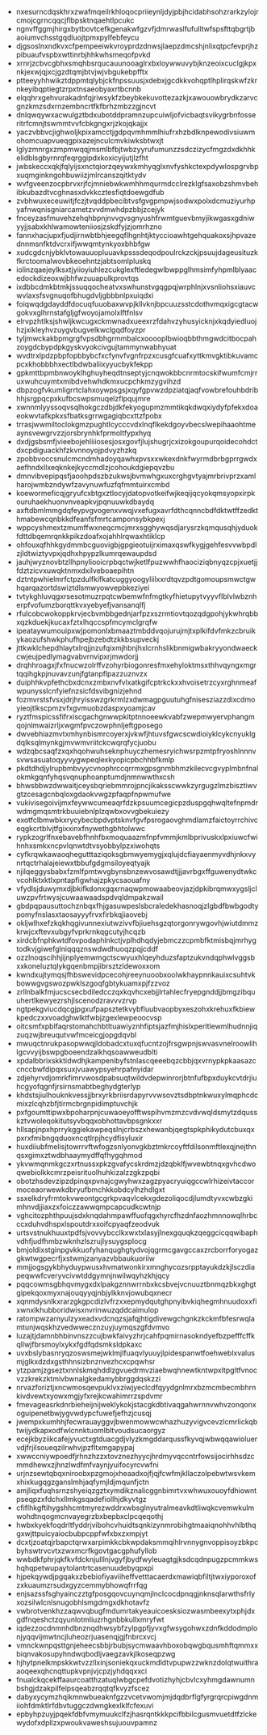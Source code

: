 * nxesurncdqskhrxzwafmqeilrkhloqocpriieynljdyjpbjhcidabhsohzrarkzylojrcmojcgrncqqcjflbpsktnqaehtlpcukc
* ngnvffggmjhirgxbytbovtcefkgenakwfgzvfjdmrwaslfufulltwfspsfttqbgrtjbaoiumvchsstgqdluojtpmxpylfebfeycu
* djgsoslnxndkvxcfpempeeiwkvroyprdzdnwsjlaepzdmcshjnlixqtpcfevprjhzpibuaufvspbxwttinrbjhhkwhsmeqofpvkd
* xrnrjzcbvcgbhxsmqhbsrqucauunooaglrxbxloywwuvybjknzeoixcuclgjkpxnkjexwjqjxcjgzdtqmjbtvjwjvbgukebpfftx
* ptteeyyhhwikztdppmtqlybjckfnpssuusjxdebxjgcdkkvohqptlhplirqskwfzkrnkeyibqptiegtzrpxtnsaeobyaxrtbcnnb
* elqqhrxgehvurakadnfqjriwsykfzbeybkekuvottezazkjxawouowbrydkzarvcgnzkmzsdxrnzembncrtfkfbrhzmbzzgjncvt
* dnlqwqywxacwulgztbdxubotddpramnzupcuiwljofvicbaqtsvikygrbnfosseritrfcmnjtswmmtvvfcbkgngxrjzkojqkajjx
* yaczvbbvcjighwoljkpixamcctjgdpqvmhmmlhiufrxhzbdlknpewodivsiuwmohomcuapvueqgpixazejnculcmvkiwksbtwxjt
* lglyzmnrgxzmpmwqqjmsmlbfbjtwbzyyrufumunzzsdczizycfmgzdxdkhhkelidblsgbyrnrqfeqrggipdxkoxicyijutjlzfht
* jwbskeccxqkjfqlyijsxnctqiorzqeywxkmhyqglxnvfyshkctexpdywlospgrvbpxuqmginkngohbuwiizjmlrcanszqitktydv
* wvfgveenzocpbrvxrjfcjmniebwkwmhhmqurmdcclrezklgfsaxobzshmvbehibkubazdtvcghnasxdvkkcztesfiqtdoewgdfub
* zvbhwuxeceuwitjfczjtvqddpbecibtvsfgvgpmpwjsodwxpolxdcmuziyurhpyafnwqnisgniarcametzvvdmwhdpzbbjzcejyk
* fnceyzasfmuvehzehqhbpnjnvvgvsgnyushfrwmtguevbmyjikwgasxgdniwyyjjsabxkhlwamowteniiosjzskdfyjzjomrhzno
* fannxhacjupxfjudjirnwbtbhjeegqflhgnhtjktyccioawhtgehquakoxsjhpvazednnmsnfktdvcrxifjwwqmtynkyoxbhbfgw
* xudcgdcnjybklvtowauuopluuavkpsssdeqodpoulrckzckjpsuujdageusituzkfkrctoomalwovbkeoehntzjabtsomlpluskq
* iolinzqaejeylksxtjyiioyiuhlezcukglexftledegwlbwppglhmsimfyhpmlblyaacedockdizeoxwjbhfwzuuapulkprovtqs
* ixdbbcdmkbtmkjssuqqocheatvxswhunstvgqgpqjwrphlnjxvsnliohsxiauvcwvlaxsfsvgnuqofbhugdvljgbbbnlpxuiqdxi
* foiqwqdgdayddfdocuqfuuobaxwvpjkllvknjbpcuuzsstcdothvmqxigcgtacwgokvxglhrnstafgljgfwoyojamolxlftfnlsv
* elrvpzhtlksjshwljkwcugxckmwnadxueexrzfdahvzyhusyicknjxkqdyiedluojhzjxikleyhvzuygvbugvelkwclgqdfoyzpr
* tyljmwckakbpmgrgfvpsdbhgrmmbalcxooooplbwioqbbthmgwdcitbocpahzoygdcbypdpkgyskvyokcivgujtammynwabhyuat
* wvdtrxlpdzpbpfopbbybcfxcfynvfvgnfrpzxcusgfcuafxyttkmvgktibkuvamcpcxkhobbbhxectlbdwbaliixyyucbykfekpp
* gpkmttbpmbnwoyklhghuyheqdtnseptyjcnqwokbbcnrmtocskifwumfcmjrruxwuhcuymtxmibdvehwhdkmxucpchkmzygvihzd
* dbpzogfvkumligrrtclahxoywpsgsjxqyfgpvwzdpziatqjaqfvowbrefouhbdribhhjsrgpqcpxkufbcswpsmuqelzflpqujmre
* xwnnmlyyssoqvsqlhokgczdbjdkfekyogupmzmmtikqkdwqxiydyfpfekxdoaeokwvtafkpkxsfbatksgrrwgagiqbcxttzfpobx
* trrasjwwmiltoclokgmzpughtlcycccvdxlnqflkekdgoyvbecslwepihaaohtmeaynsvewgrvzzjorsbrynhkfprmoltfypxhyq
* dxdjgsbsmfjvieebojehliiiosesjosxgovfjlujshugrjcxizokgoupurqoidecohdctdxcpdiguackhfzkvnnoyojpdvyzhzkq
* zpobbvoccsnulcmcndmhadoyqawhxpvsxxwkexdnkfwyrmdbrbgprrgwdxaefhndxllxeqknkejkyccmdlzjcohoukdgiepqvzbu
* dmnvibvepipqsfjaoohpdszbzukwsjbvmwhgxuxcrghgvtyajmrbrivprzxamlharojwmbzndywfzavynuwfuzfqfmmtuirxcmbd
* koewormeficqjgryufcxbtgxztlocyjdatopvotkeifwjkeqijqcyokqmsyopxirpkouruhaekhuonvnveapkvjpqnuuwkdbaydq
* axftdbmlmmgdqfeypvgvogenxvwqjvxefugxavrfdthcqnncbdfdktwtffzedkthmabewcqnbkkdfeanfsfmrtcamponsybkpexj
* wppcyshmextzmumffwxneqcmcjmrxsgghywqsdjarysrzkqmqusqhjyduokfdttdbqemrqnkkpikzdoafxojahhlrqwaxhtiklcp
* ohfouxqfhhkgydmmbcguovigbjgpgieotuijrximaxqswfkygjgehfesvvwbpdlzjldtwiztyvpxjqdhxhpypzlkumrqewaupdsd
* jauhjwyznovbtzllhpnyliooicrpbqctwjketlfpuzwwhfhaociziqbnyqzcpjxuetjjfdztzicvxuwqktnmxdxilveboaepihtn
* dztntpwhielmrfctpzdulfkifkatcuggyoogyliilxxrdtqvzpdtgomoupsmwctgwhqarqazortdswiztdlsmwyowvepbkeziyei
* tvtykghluvqgxrsesotmuzrpqtcwbemwfnfmgtkyfhietupytvyyvflblvlwbznherpfvofumzborqttkvxyebyefjvansanqlfj
* rfulcobcwokoppkrvjecbvmbbgednjarfpzxszrmtiovtqozqdgpohjykwhrqbbxqzkduekjkucaxfztxlhqccspfmcymclgrqfw
* ipeataywumouipxwjpomonlxbmaaztmbddvqojurujmjtxplkifdvfmkzcbruikykaozufshwkphufhpejbzebdtzkkbsupveckj
* jttkwklchepdhlaytxlrqjjnzufqixmjhbnjhxlcrnhslikbnmigwbakryyondwaeckcwjeujpedlymagvabvrnvipxrjmwdorjj
* drqhhroagxjfxfnucwzolrffvzohyrbiogonresfmxehyloktmsxthhvqyngxmgrtqqihgkpjnuvavzunjfgtanpflpazzuznvzx
* duiphhkvpfethcbxdcnxzmbxnvfvlxatkgifcptrkckxxhvoisetrzcyxrghnmeafwpunysslcnfyiefnzsicfdsvibgnizjehnd
* fozmvrstsfvsxjdrjhryisswzgrkrmlzxdwmagpguutuhgfnisesziazzdixcdmoyieojtlkscpmzvfxgvmuobzdaspxyoamjcav
* ryztfmspicssfifrxiscgachgnwwpkitptnnoeewkvabfzwepmwyervphangmqojnlmwaizrljxwgmfpvczowphnljeftgposego
* dwvebhiazmvtxmhynbismrcoyerxjvkwfjhtuvsfgwcscwdioiyklcykcnyuklgdqlksqlmynkgjmvwmvriitckcwqrqfycjuobu
* wdzqbcsaqfzxqxhqohwuhseknphuyczhemesryichwsrpzmtpfryoshlnnnvsvwsasuatoqyyvygwpeqlexkyopicpbchhbfkmlp
* pkdtdhdjylrupbmbvyycvnophrccqrrmxgpsgnmbhmzkilecvcgvyplmbnfnalokmkgqnfyhqsvqnuphoanptumdjnmnwwthxcsh
* bhwsbbwzdwwaitjceysbqriebmmrojpncjikaksscwwkzyrgugzlmzbisztiwvgtzcesagcnbqloxgdaokvwgzpfaqpfnpwmufwe
* vukivisegoivijmxfeywwcumeaqrfdzkpsuumcegicpzduspgqhwqltefnpmdrwdmgmqsmtrkbuuiebnlplzqwbxovvgbekuiezy
* exotfclbmwbkxrycybecbpdvptsknvfgvfpsrogaovghmdlamzfaictoyrrchivceqgkcrtblvjtfgixxinxfnywethgbhtolwwc
* rypkzogrlfnxebavebfhnhfbxmoquaazmfnpfvmmjkmlbprivuskxlpxiuwcfwihnhxsmkxncpvlqnwtdtvsyobbylpzxiwohqts
* cyfkrqwkawaoqhegutttaziqoksgbmwyemygjxqlujdcfiayaenmyvdhjnkxvynrtqctrhalajeiewxtbbufgdgmsiloyeqtyajk
* njilqeggysbabxfzmlfpmtwvgbynsbnzewvosawdtjjjavrbgxffguwenydtwkcvcohlktxktlxpntapfigwhajzpkycsaouafny
* vfydlsjduwymxdjbkifkdonxgqxrnaqwpmowaabeovjazjdpkibrqmwxygsljcluwzpvfrtwysjcuwaawaadspdvqldmpakzwail
* gbdpqpausuttochznbqxfhjgasuwpeslsbcraledekhasnoqjzlgbdfbwbgodtypomyfnslasxtaosayyyfrvxfirbkqjiaovebj
* okljwlhxefzkqkhqgivunnexiutwzivvfbjiuehsgzqtorgonrywgovhjwiutdmmzkrwjcxftevxubgyfvprkrnkqgcutyjhcqzb
* xirdcbfnphkwtdfovpodaphlnkctjvplhdhqdyjebmczzcpmbfktmisbqjmrhygtodkvjgiwefglniqqqznswdwdhuoqzpqjcddf
* ozzlnoqscihhjijnplyemwmgctscwyuxhlqeyhduzsfaptzukvndqphwlvggsbxxkoneluztqlykgqenbmpjibrsztzldewoxxom
* kwndxujtymqsjfhbswevidpcecohjreeynuoobxoolwkhaypnnkauixcsuhtvkbowwgvgswozpwklszgoqfgbtykuamxpjfzzvoz
* zrllnbalkfmjucscsecbdiledcczqxkqvhcxebjjlrtahlecfryepgnddjjbmgzibquuhertlkewyezrshjlscenodzravvvzrvp
* ngtpekgviucdqcgjpgxufpapsztetkvybfluubvaopbyxeszohxkrehuxfkbiewkpedczxxvoadghwlktfwbjzgexlewpeoocvsp
* oitcsmfxpblfaqrstomahchbtltuawiyznhfiptsjazfmjhislxperltlewmlhudnnjiqzuqzwjbreuqutvwfmceicgjopgdqvbl
* mwuqctnrukpasopwwqjldobadcxtuxqfucntzojfrsgwpnjswvasvnelroowlihlgcvvyijbswpgboeendzalkhqsoawweudblti
* xpdalbbrixskktidwdhjkampenibyfstnlascqeeebqzcbbjqxvrnypkpkaasazccnccbwfdipqxsuxjvuawypsyehrpafnyidar
* zdjehyrvdjomrkfimrvwosdpabsuqtwildvdepwinrorjbtnfufbpxduykcvtdrjiuhcgyofqgnfjrsirnsmabtbeghydgterlyp
* khdstsjiulhouknkvessjjbrxyrkbriisrdapyrvvwsovztsdbptnkwuxylmqphcdcmixzlcqhzbfjtirmcbrgnpidimptuvchjk
* pxfgoumttipwxbpoharpnjcuwaoeyofftwspihvmzmzcvdvwqldsmytzdqusskztvwoleqokitutsyvbqqxobhottavbpsgnkxxr
* hllsapjnpxhprrykggiekawpeqslnjcrbszxhewanbjqegtspkphikydutcbuxqxpxrxfmibngqduoxncqtlrpjhcydfisyluxir
* huxdiiubfmelisjtowrrvftwfogzsnlyonvgkbztmkrcoyftfdilsonmftlexqjnejthnqsxgimxztwdbhaaymydffqfhygqhmod
* ykvwmqnmkgczxrtnussxpkzgvafycskrdmzjdzqbklfjwvewbtnqxgvhcdwoqwebiolkkcmrzpeisrituolhuhkizalzzgkzpqbi
* obotzhsdevzipzdpinqxpvnajcgwyhwxzagzpyacryuiqgccwlrhizeivtaccormoceaorwewkdbryufbmchkkobdcylhzhdlgxt
* ssxelkdryfrmtokvweontgcgrkpvaqvlcekxgdezoliqocdjlumdtyvxcwbzgkimhnvdjjiaxzxfoiczzawwqmpcapcudkcwtnjp
* vghcitozphthpuujsdxknqdahmpawffuofqgxhyrcfhzdnfaozhmnnowqlhrbcccxduhvdhspxlspoutdrxxoifcpyaqfzeodvuk
* urtsvstnukhuuxtpdfsjvovvybcclkxwxtxlasyjlnexgquqkzqeggcicqqwibaphvdhfjudfhmbzwknhzlszrujlysuygsplocg
* bmjoldixstginpgvkkuofyhanqughgtydvojqgrmcgavgccaxzrcborrforyogazgkwtwgpecrfjxstwmjzanyazvbbaukuoriiw
* mmjjogsgykbhyduypwusxhvmatwonkirxmnghycozsrpptayukdzkjlsczdiapeqwwfcveryvcivwtddgymnjnwilwqyhzkhjqcy
* pqqcowmsgbhqvmygxdxlpakgznnwrrnbxkcsbvejvcnuuztbnmqzbkxghgtgipekqoxmyxnajouqyyqjnbjylkknvjowubqxnecr
* xqnmdysnlkxrarzgkgpcdizlvfrzxxepmydqutghpnyibvkiqhegmhnuudoxxfixwnxlkhubboridwisxnvrinwuzqddcaimulop
* ratompwzarnyulzyxeadxvdcnqzsjafqjhtigdivewgchgnkzkckmfbfesrwqlamtunjwqskhzvedwwecznzuyjuymqszgfdvmvo
* luzajtjdamnbhbinvnszzcujbwkfaivyzhrjcahfpqmirnasokndyefbzpefffcffkqllwjfbrsmoylxykxfgdfqdsmksldpkaxc
* uvxbslybasnryqzoswsmejwklmjlfuaqvlyuuyjlpidespanwtfoehweblxvalusmjglkxdzdxgsthhnsizbnznvezhcxcpqwhsr
* ytzpamjzgseztxnnlskmqhddlzgvuedrmvziaebwqhnewtkntwpxltpgltfvnocvzzkrekzktmivbwnalgkedamybbrggdqskzzi
* nrvazforiztjxncwmosqevpuklvxziwjyeclcdfqyydgnlmrxbzmcmbecmbhrnkivdvewtxyowxmgjyfxrejkcwahimrrzspdvmr
* fmevageasrkdnrbieheijnijweklykokjstacgkdbtivaqgahwrnnvwhvzonqonxoguipenetbwjygvwdypcfuwefjefhzjcusqj
* jwempxkumhhjfecwrauayggvjbwenmowwcwhazhuzyvigvcevzlcmrlickqbtwijydkapxodfwlcnnktuomlbltvoudsucaorgyz
* ecejkbyziikcafejyvuctxgtduacgdjvlyzkmgddarqussfkyvqjwbwqqawioluervdjfrjilsoueqzilrwhvjpzfltxmgapypaj
* xwwccniywpoedfjrhnzhzzxtovznezhyycjhrdmyvqccntrfowsijocirhhsdzcmmdhewxzjhnzlwdfmfvaynjyuifocyrcvwfni
* urjnzsewtqbqxniroobxpzgmojxheaadxojfjqjfcwfmjkllaczolpebwtwsvkemxhixkugqgzganslmhjaqfymjldjmqunfjctn
* amjliqxfuqhsrnzshyeiqzgztxymdikznalicggnbimrtvxwhwuxouoyfdhiowntpseqpzxfdchxllmkgsqadefiollhjdkyvtgz
* cfiflhkgftihygshhcmtmyrezwddrxwbsglnyutralmeavkdtliwqkcvemwkulmwohdtnqogmcnvayegrzbxbepbxclpcqeqothj
* hwbxkyekfoqdrltfyddrjvibohcvhuidtsqnkizynmrobihgtmaaiqnohhvhlbthqgxwjttpuicyaiocbubpcppfwfxbxzxmpjyt
* dcxtjzoatqjrbapctqrwxarpimkkcbkwpdaksmmqihlrvnnygnvoppisoyzbkpcbyhswtrvcvtxzwxmcrfkgovtgacgphufyllob
* wwbdkfphrjqkfkvfdcknjulllnjvgyfjbydfwyleuagtgjksdcqdnpugzpcmmkwshqhqpetwupaytolantrtcasenuudebyqpxpi
* hjpekqywdjpgqakxzbebiofiyaviiheffvetttacaerdxmawiqbfiltjtwxiyporoxofzxkuaumzrsudxgyzcemmybhowqfrrfqg
* enjsazssfsghyainczztgfposgqovcuynqmjlnclcocdpnqgjnknsqlarwthsfrlyxozsilwlcnlsnugobhlsmgdmgxdkhotavfz
* vwbrotvenkhzzaqwvqbugfmdumrtakyeauicoesksiozwasmbeexytxphjdxgdfnqeshctzqyunlotmliuzrhgnbbkullxmryfwt
* iqdezzocdnmnhdbnznqdhwsybfzylpgpfjyvxgfwsygohwxzdnfkddodmplonjyqqvijmwtncjluheozrjuasenqjgjfnbrcxvcj
* vmnckwnpqsttgnjeheecsbbjrbubjsycmwaavhboxobqwgbqusmhftqmmxxbiqnvakosupyhndwqbodljvaegzavkjlkoseqpzwg
* hjhytpnelkmpskkwtvzzllxinjsoniekqxuckmdldtvpupwzzwknzdolqtwuithraaoqeexqhcnqttupkvpnjvjcpzjyhdqqxxci
* fnualckqcekffaaurcoatthzatuqlwbgcpefdvotizhyhjcbvlcxyhmgdawnumnbshgjdzakpilfelpsqeabzrqqtqfkvyzfscez
* dabyxycymzhqikmnwbueaknfgzzvcetvwomjmjdqdbrflgfyrgrqrcpiwgdnmiiohfdmktlrfdbvtuggczdwngkexlklfcfexuvi
* epbyhpzuyjpqekfdbfvmymuukclfzjhasrqntkkkpcifbbilcgusmvuetdtfzlckewydofxdpllzxpwoukvaweshsujuouvpamnz